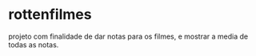 # rottenfilmes
projeto com finalidade de dar notas para os filmes, e mostrar a media de todas as notas.

